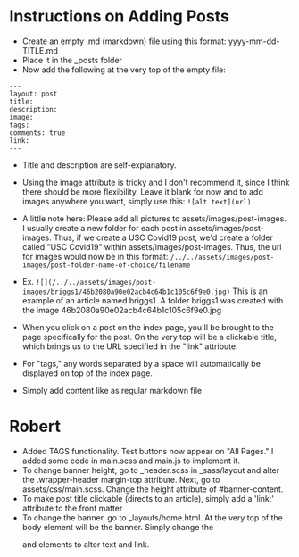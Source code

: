 # Instructions on Adding Posts
- Create an empty .md (markdown) file using this format: yyyy-mm-dd-TITLE.md
- Place it in the _posts folder
- Now add the following at the very top of the empty file:
```
---
layout: post
title: 
description: 
image:
tags: 
comments: true
link:
---
```
- Title and description are self-explanatory. 
- Using the image attribute is tricky and I don't recommend it, since I think there should be more flexibility. Leave it blank for now and to add images anywhere you want, simply use this: ```![alt text](url)```
- A little note here: Please add all pictures to assets/images/post-images. I usually create a new folder for each post in assets/images/post-images. Thus, if we create a USC Covid19 post, we'd create a folder called "USC Covid19" within assets/images/post-images. Thus, the url for images would now be in this format: 
```/../../assets/images/post-images/post-folder-name-of-choice/filename```

- Ex. 
```![](/../../assets/images/post-images/briggs1/46b2080a90e02acb4c64b1c105c6f9e0.jpg)```
This is an example of an article named briggs1. A folder briggs1 was created with the image 46b2080a90e02acb4c64b1c105c6f9e0.jpg 

- When you click on a post on the index page, you'll be brought to the page specifically for the post. On the very top will be a clickable title, which brings us to the URL specified in the "link" attribute. 
- For "tags," any words separated by a space will automatically be displayed on top of the index page. 
- Simply add content like as regular markdown file

# Robert
- Added TAGS functionality. Test buttons now appear on "All Pages." I added some code in main.scss and main.js to implement it.
- To change banner height, go to _header.scss in _sass/layout and alter the .wrapper-header margin-top attribute. Next, go to assets/css/main.scss. Change the height attribute of #banner-content. 
- To make post title clickable (directs to an article), simply add a 'link:' attribute to the front matter
- To change the banner, go to _layouts/home.html. At the very top of the body element will be the banner. Simply change the <p> and <a> elements to alter text and link. 